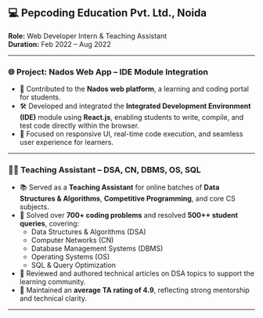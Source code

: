 ## 💻 Pepcoding Education Pvt. Ltd., Noida  
**Role:** Web Developer Intern & Teaching Assistant  
**Duration:** Feb 2022 – Aug 2022  

---

### 🌐 Project: Nados Web App – IDE Module Integration  
- 🧩 Contributed to the **Nados web platform**, a learning and coding portal for students.  
- 🛠️ Developed and integrated the **Integrated Development Environment (IDE)** module using **React.js**, enabling students to write, compile, and test code directly within the browser.  
- 🎯 Focused on responsive UI, real-time code execution, and seamless user experience for learners.

---

### 👨‍🏫 Teaching Assistant – DSA, CN, DBMS, OS, SQL  
- 📚 Served as a **Teaching Assistant** for online batches of **Data Structures & Algorithms**, **Competitive Programming**, and core CS subjects.  
- 🧠 Solved over **700+ coding problems** and resolved **500++ student queries**, covering:
  - Data Structures & Algorithms (DSA)  
  - Computer Networks (CN)  
  - Database Management Systems (DBMS)  
  - Operating Systems (OS)  
  - SQL & Query Optimization  
- 📝 Reviewed and authored technical articles on DSA topics to support the learning community.  
- 🌟 Maintained an **average TA rating of 4.9**, reflecting strong mentorship and technical clarity.

---